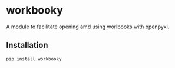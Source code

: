 # workbooky

A module to facilitate opening amd using worlbooks with openpyxl.

## Installation

```bash
pip install workbooky
```
